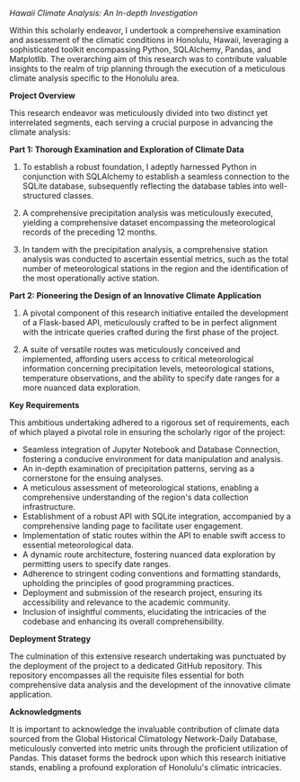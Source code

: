 *Hawaii Climate Analysis: An In-depth Investigation*

Within this scholarly endeavor, I undertook a comprehensive examination and assessment of the climatic conditions in Honolulu, Hawaii, leveraging a sophisticated toolkit encompassing Python, SQLAlchemy, Pandas, and Matplotlib. The overarching aim of this research was to contribute valuable insights to the realm of trip planning through the execution of a meticulous climate analysis specific to the Honolulu area.

**Project Overview**

This research endeavor was meticulously divided into two distinct yet interrelated segments, each serving a crucial purpose in advancing the climate analysis:

**Part 1: Thorough Examination and Exploration of Climate Data**

1. To establish a robust foundation, I adeptly harnessed Python in conjunction with SQLAlchemy to establish a seamless connection to the SQLite database, subsequently reflecting the database tables into well-structured classes.

2. A comprehensive precipitation analysis was meticulously executed, yielding a comprehensive dataset encompassing the meteorological records of the preceding 12 months.

3. In tandem with the precipitation analysis, a comprehensive station analysis was conducted to ascertain essential metrics, such as the total number of meteorological stations in the region and the identification of the most operationally active station.

**Part 2: Pioneering the Design of an Innovative Climate Application**

1. A pivotal component of this research initiative entailed the development of a Flask-based API, meticulously crafted to be in perfect alignment with the intricate queries crafted during the first phase of the project.

2. A suite of versatile routes was meticulously conceived and implemented, affording users access to critical meteorological information concerning precipitation levels, meteorological stations, temperature observations, and the ability to specify date ranges for a more nuanced data exploration.

**Key Requirements**

This ambitious undertaking adhered to a rigorous set of requirements, each of which played a pivotal role in ensuring the scholarly rigor of the project:

- Seamless integration of Jupyter Notebook and Database Connection, fostering a conducive environment for data manipulation and analysis.
- An in-depth examination of precipitation patterns, serving as a cornerstone for the ensuing analyses.
- A meticulous assessment of meteorological stations, enabling a comprehensive understanding of the region's data collection infrastructure.
- Establishment of a robust API with SQLite integration, accompanied by a comprehensive landing page to facilitate user engagement.
- Implementation of static routes within the API to enable swift access to essential meteorological data.
- A dynamic route architecture, fostering nuanced data exploration by permitting users to specify date ranges.
- Adherence to stringent coding conventions and formatting standards, upholding the principles of good programming practices.
- Deployment and submission of the research project, ensuring its accessibility and relevance to the academic community.
- Inclusion of insightful comments, elucidating the intricacies of the codebase and enhancing its overall comprehensibility.

**Deployment Strategy**

The culmination of this extensive research undertaking was punctuated by the deployment of the project to a dedicated GitHub repository. This repository encompasses all the requisite files essential for both comprehensive data analysis and the development of the innovative climate application.

**Acknowledgments**

It is important to acknowledge the invaluable contribution of climate data sourced from the Global Historical Climatology Network-Daily Database, meticulously converted into metric units through the proficient utilization of Pandas. This dataset forms the bedrock upon which this research initiative stands, enabling a profound exploration of Honolulu's climatic intricacies.
